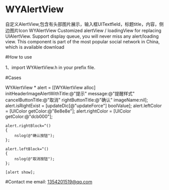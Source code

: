 # WYAlertView
自定义AlertView,包含有头部图片展示，输入框UITextfield，标题title，内容，侧边图片Icon
WYAlertView
Customized alertView / loadingView for replacing UIAlertView. Support display queue, you will never miss any alert/loading view. This component is part of the most popular social network in China, which is available download

#How to use

1、import WYAlertView.h in your prefix file.

#Cases

WYAlertView * alert = [[WYAlertView alloc] initHeaderImageAlertWithTitle:@"提示" message:@"提醒样式"               cancelButtonTitle:@"取消" rightButtonTitle:@"确认" imageName:nil];
    alert.isRightExist = [updateDic[@"updateForce"] boolValue];
    alert.leftColor = [UIColor getColor:@"8e8e8e"];
    alert.rightColor = [UIColor getColor:@"dcb000"];
    
    alert.rightBlock=^()
    {
        nslog(@"确认按钮");
    };
    
    alert.leftBlock=^()
    {
        nslog(@"取消按钮");
    };
    
    [alert show];
    
#Contact me
    email: 1354201519@qq.com
